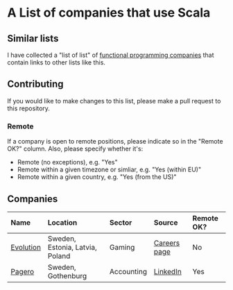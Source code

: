 # A List of companies that use Scala

## Similar lists

I have collected a "list of list" of [functional programming companies](https://github.com/chreke/fp-companies) that contain links to other lists like this.

## Contributing

If you would like to make changes to this list, please make a pull request to this repository.

### Remote

If a company is open to remote positions, please indicate so in the "Remote OK?" column. Also, please specify whether it's:

 - Remote (no exceptions), e.g. "Yes"
 - Remote within a given timezone or simliar, e.g. "Yes (within EU)"
 - Remote within a given country, e.g. "Yes (from the US)"

## Companies

| Name | Location | Sector | Source | Remote OK? |
| :--- | :------- | :----- | :----- | :--------- |
[Evolution](https://www.evolution.com/) | Sweden, Estonia, Latvia, Poland | Gaming | [Careers page](https://careers.evolution.com/) | No
[Pagero](https://www.pagero.com/) | Sweden, Gothenburg | Accounting | [LinkedIn](https://www.linkedin.com/jobs/view/3930611205/) | Yes
